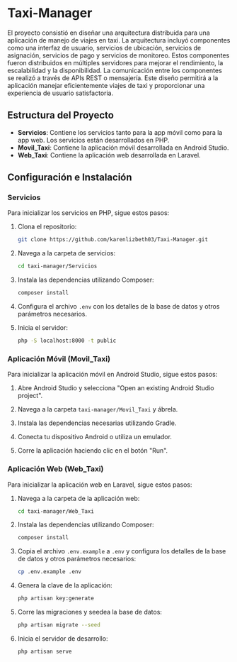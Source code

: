 # Taxi-Manager

El proyecto consistió en diseñar una arquitectura distribuida para una aplicación de manejo de viajes en taxi. La arquitectura incluyó componentes como una interfaz de usuario, servicios de ubicación, servicios de asignación, servicios de pago y servicios de monitoreo. Estos componentes fueron distribuidos en múltiples servidores para mejorar el rendimiento, la escalabilidad y la disponibilidad. La comunicación entre los componentes se realizó a través de APIs REST o mensajería. Este diseño permitirá a la aplicación manejar eficientemente viajes de taxi y proporcionar una experiencia de usuario satisfactoria.

## Estructura del Proyecto

- **Servicios**: Contiene los servicios tanto para la app móvil como para la app web. Los servicios están desarrollados en PHP.
- **Movil_Taxi**: Contiene la aplicación móvil desarrollada en Android Studio.
- **Web_Taxi**: Contiene la aplicación web desarrollada en Laravel.

## Configuración e Instalación

### Servicios

Para inicializar los servicios en PHP, sigue estos pasos:

1. Clona el repositorio:
    ```bash
    git clone https://github.com/karenlizbeth03/Taxi-Manager.git
    ```

2. Navega a la carpeta de servicios:
    ```bash
    cd taxi-manager/Servicios
    ```

3. Instala las dependencias utilizando Composer:
    ```bash
    composer install
    ```

4. Configura el archivo `.env` con los detalles de la base de datos y otros parámetros necesarios.

5. Inicia el servidor:
    ```bash
    php -S localhost:8000 -t public
    ```

### Aplicación Móvil (Movil_Taxi)

Para inicializar la aplicación móvil en Android Studio, sigue estos pasos:

1. Abre Android Studio y selecciona "Open an existing Android Studio project".

2. Navega a la carpeta `taxi-manager/Movil_Taxi` y ábrela.

3. Instala las dependencias necesarias utilizando Gradle.

4. Conecta tu dispositivo Android o utiliza un emulador.

5. Corre la aplicación haciendo clic en el botón "Run".

### Aplicación Web (Web_Taxi)

Para inicializar la aplicación web en Laravel, sigue estos pasos:

1. Navega a la carpeta de la aplicación web:
    ```bash
    cd taxi-manager/Web_Taxi
    ```

2. Instala las dependencias utilizando Composer:
    ```bash
    composer install
    ```

3. Copia el archivo `.env.example` a `.env` y configura los detalles de la base de datos y otros parámetros necesarios:
    ```bash
    cp .env.example .env
    ```

4. Genera la clave de la aplicación:
    ```bash
    php artisan key:generate
    ```

5. Corre las migraciones y seedea la base de datos:
    ```bash
    php artisan migrate --seed
    ```

6. Inicia el servidor de desarrollo:
    ```bash
    php artisan serve
    ```

